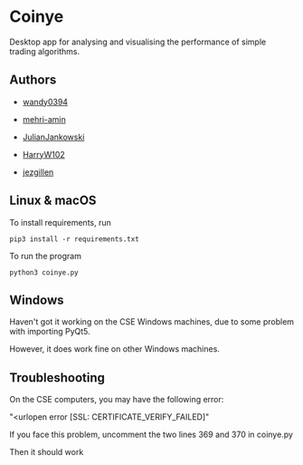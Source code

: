 # Coinye

Desktop app for analysing and visualising the performance of simple trading algorithms.



## Authors

* [wandy0394](https://github.com/wandy0394)

* [mehri-amin](https://github.com/mehri-amin)

* [JulianJankowski](https://github.com/JulianJankowski)

* [HarryW102](https://github.com/HarryW102)

* [jezgillen](https://github.com/jezgillen)



## Linux & macOS

To install requirements, run 

```
pip3 install -r requirements.txt
```

To run the program

```
python3 coinye.py
```



## Windows

Haven't got it working on the CSE Windows machines, due to some problem with importing PyQt5.

However, it does work fine on other Windows machines.



## Troubleshooting

On the CSE computers, you may have the following error:

 "<urlopen error [SSL: CERTIFICATE_VERIFY_FAILED]"

If you face this problem, uncomment the two lines 369 and 370 in coinye.py

Then it should work 
